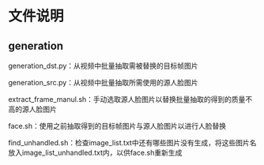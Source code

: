 # 文件说明
## generation
generation_dst.py：从视频中批量抽取需被替换的目标帧图片

generation_src.py：从视频中批量抽取所需使用的源人脸图片

extract_frame_manul.sh：手动选取源人脸图片以替换批量抽取的得到的质量不高的源人脸图片

face.sh：使用之前抽取得到的目标帧图片与源人脸图片以进行人脸替换

find_unhandled.sh：检查image_list.txt中还有哪些图片没有生成，将这些图片名放入image_list_unhandled.txt内，以供face.sh重新生成
